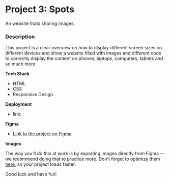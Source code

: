 # Project 3: Spots

An website thats sharing images.

### Description

This project is a clear overview on how to display different screen sizes on different devices and show a website filled with images and different code to correctly display the content on phones, laptops, computers, tablets and so much more.

**Tech Stack**

- HTML
- CSS
- Responsive Design

**Deployment**

- link:

**Figma**

- [Link to the project on Figma](https://www.figma.com/file/BBNm2bC3lj8QQMHlnqRsga/Sprint-3-Project-%E2%80%94-Spots?type=design&node-id=2%3A60&mode=design&t=afgNFybdorZO6cQo-1)

**Images**

The way you'll do this at work is by exporting images directly from Figma — we recommend doing that to practice more. Don't forget to optimize them [here](https://tinypng.com/), so your project loads faster.

Good luck and have fun!

